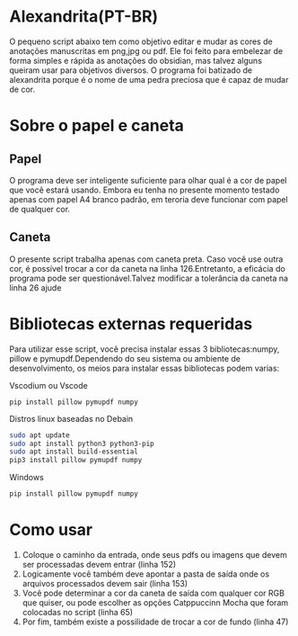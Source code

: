 # Alexandrita(PT-BR)

O pequeno script abaixo tem como objetivo editar e mudar as cores de anotações manuscritas em png,jpg ou pdf. Ele foi feito para embelezar de forma simples e rápida as anotações do obsidian, mas talvez alguns queiram usar para objetivos diversos. O programa foi batizado de alexandrita porque é o nome de uma pedra preciosa que é capaz de mudar de cor.

# Sobre o papel e caneta
## Papel
O programa deve ser inteligente suficiente para olhar qual é a cor de papel que você estará usando. Embora eu tenha no presente momento testado apenas com papel A4 branco padrão, em teroria deve funcionar com papel de qualquer cor.

## Caneta
O presente script trabalha apenas com caneta preta. Caso você use outra cor, é possível trocar a cor da caneta na linha 126.Entretanto, a eficácia do programa pode ser questionável.Talvez modificar a tolerância da caneta na linha 26 ajude

# Bibliotecas externas requeridas
Para utilizar esse script, você precisa instalar essas 3 bibliotecas:numpy, pillow e pymupdf.Dependendo do seu sistema ou ambiente de desenvolvimento, os meios para instalar essas bibliotecas podem varias:

Vscodium ou Vscode
```
pip install pillow pymupdf numpy
```

Distros linux baseadas no Debain
```bash
sudo apt update
sudo apt install python3 python3-pip
sudo apt install build-essential
pip3 install pillow pymupdf numpy
```

Windows
```cmd
pip install pillow pymupdf numpy
```
# Como usar
1. Coloque o caminho da entrada, onde seus pdfs ou imagens que devem ser processadas devem entrar (linha 152)
2. Logicamente você também deve apontar a pasta de saída onde os arquivos processados devem sair (linha 153)
3. Você pode determinar a cor da caneta de saída com qualquer cor RGB que quiser, ou pode escolher as opções Catppuccinn Mocha que foram colocadas no script (linha 65)
4. Por fim, também existe a possilidade de trocar a cor de fundo (linha 47)
